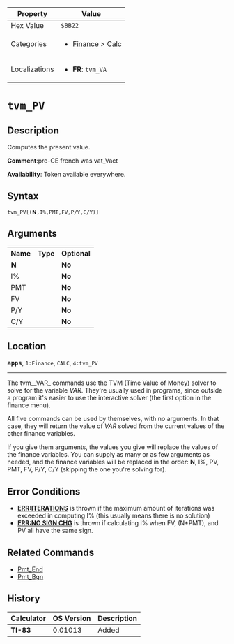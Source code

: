 | Property      | Value |
|---------------|-------|
| Hex Value     | `$BB22`|
| Categories    | <ul><li>[Finance](<../categories/Finance.md>) > [Calc](<../categories/Finance.md#Calc>)</li></ul> |
| Localizations | <ul><li><b>FR</b>: `tvm_VA`</li></ul> |

# `tvm_PV`

## Description
Computes the present value.

<b>Comment</b>:pre-CE french was vat_Vact

<b>Availability</b>: Token available everywhere.

## Syntax
`tvm_PV[(𝗡,I%,PMT,FV,P/Y,C/Y)]`

## Arguments
<table>
<tr><th>Name</th><th>Type</th><th>Optional</th></tr>

<tr><td>𝗡</td><td></td><td><b>No</b></td></tr>

<tr><td>I%</td><td></td><td><b>No</b></td></tr>

<tr><td>PMT</td><td></td><td><b>No</b></td></tr>

<tr><td>FV</td><td></td><td><b>No</b></td></tr>

<tr><td>P/Y</td><td></td><td><b>No</b></td></tr>

<tr><td>C/Y</td><td></td><td><b>No</b></td></tr>

</table>

## Location
<tt><kbd><b>apps</b></kbd></tt>, `1:Finance`, `CALC`, `4:tvm_PV`
<hr>

The tvm__VAR_ commands use the TVM (Time Value of Money) solver to solve for the variable _VAR_. They're usually used in programs, since outside a program it's easier to use the interactive solver (the first option in the finance menu).

All five commands can be used by themselves, with no arguments. In that case, they will return the value of _VAR_ solved from the current values of the other finance variables.

If you give them arguments, the values you give will replace the values of the finance variables. You can supply as many or as few arguments as needed, and the finance variables will be replaced in the order: **N**, I%, PV, PMT, FV, P/Y, C/Y (skipping the one you're solving for).

## Error Conditions

*   **[ERR:ITERATIONS](/errors#iterations)** is thrown if the maximum amount of iterations was exceeded in computing I% (this usually means there is no solution)
*   **[ERR:NO SIGN CHG](/errors#nosignchg)** is thrown if calculating I% when FV, (N*PMT), and PV all have the same sign.

## Related Commands

*   [Pmt_End](/pmt-end)
*   [Pmt_Bgn](/pmt-bgn)

## History
| Calculator | OS Version | Description |
|------------|------------|-------------|
| <b>TI-83</b> | 0.01013 | Added |


